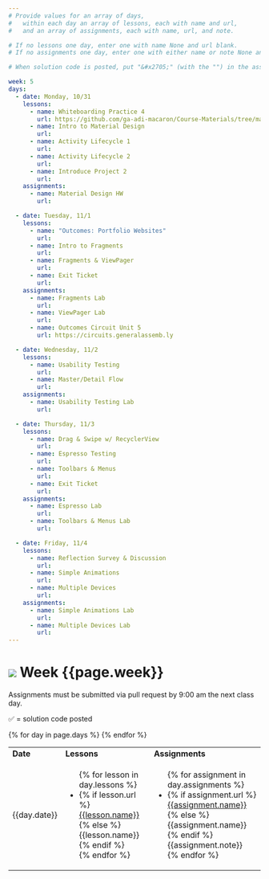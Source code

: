 ```yaml
---
# Provide values for an array of days,
#   within each day an array of lessons, each with name and url,
#   and an array of assignments, each with name, url, and note.

# If no lessons one day, enter one with name None and url blank.
# If no assignments one day, enter one with either name or note None and url blank.

# When solution code is posted, put "&#x2705;" (with the "") in the assignment's note.

week: 5
days:
  - date: Monday, 10/31
    lessons:
      - name: Whiteboarding Practice 4
        url: https://github.com/ga-adi-macaron/Course-Materials/tree/master/lessons/computer-science-and-interview-prep/whiteboarding-practice-4
      - name: Intro to Material Design
        url: 
      - name: Activity Lifecycle 1
        url: 
      - name: Activity Lifecycle 2
        url: 
      - name: Introduce Project 2
        url: 
    assignments:
      - name: Material Design HW
        url: 

  - date: Tuesday, 11/1
    lessons:
      - name: "Outcomes: Portfolio Websites"
        url: 
      - name: Intro to Fragments
        url: 
      - name: Fragments & ViewPager
        url:
      - name: Exit Ticket
        url: 
    assignments:
      - name: Fragments Lab
        url:
      - name: ViewPager Lab
        url:
      - name: Outcomes Circuit Unit 5
        url: https://circuits.generalassemb.ly

  - date: Wednesday, 11/2
    lessons:
      - name: Usability Testing
        url:
      - name: Master/Detail Flow
        url:
    assignments:
      - name: Usability Testing Lab
        url:

  - date: Thursday, 11/3
    lessons:
      - name: Drag & Swipe w/ RecyclerView
        url:
      - name: Espresso Testing
        url:
      - name: Toolbars & Menus
        url:
      - name: Exit Ticket
        url: 
    assignments:
      - name: Espresso Lab
        url:
      - name: Toolbars & Menus Lab
        url:

  - date: Friday, 11/4
    lessons:
      - name: Reflection Survey & Discussion
        url: 
      - name: Simple Animations
        url:
      - name: Multiple Devices
        url:
    assignments:
      - name: Simple Animations Lab
        url:
      - name: Multiple Devices Lab
        url:
---
```


# ![](https://ga-dash.s3.amazonaws.com/production/assets/logo-9f88ae6c9c3871690e33280fcf557f33.png) Week {{page.week}}

Assignments must be submitted via pull request by 9:00 am the next class day.

&#x2705; = solution code posted

<table>
<tr><td><b>Date</b></td><td><b>Lessons</b></td><td><b>Assignments</b></td></tr>
{% for day in page.days %}
  <tr>
    <td>{{day.date}}</td>
    <td><ul>{% for lesson in day.lessons %}
      <li>{% if lesson.url %}
        <a href="{{lesson.url}}">{{lesson.name}}</a>
      {% else %}
        {{lesson.name}}
      {% endif %}</li>
    {% endfor %}</ul></td>
    <td><ul>{% for assignment in day.assignments %}
      <li>{% if assignment.url %}
        <a href="{{assignment.url}}">{{assignment.name}}</a>
      {% else %}
        {{assignment.name}}
      {% endif %}{{assignment.note}}</li>
    {% endfor %}</ul></td>
  </tr>
{% endfor %}
</table>
